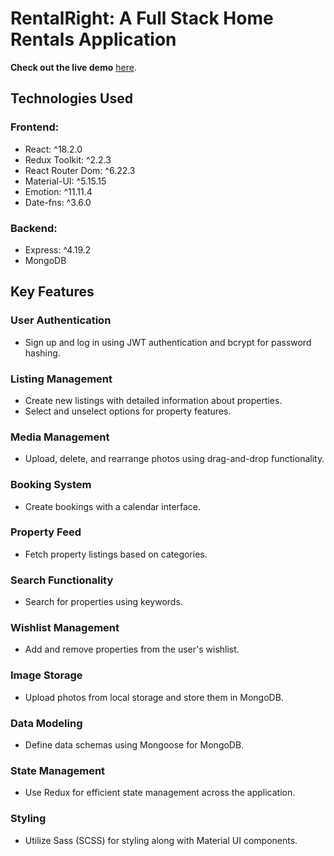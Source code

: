 # RentalRight: A Full Stack Home Rentals Application

**Check out the live demo** [here](https://master--jocular-empanada-a916f1.netlify.app/).

## Technologies Used

### Frontend:
- React: ^18.2.0
- Redux Toolkit: ^2.2.3
- React Router Dom: ^6.22.3
- Material-UI: ^5.15.15
- Emotion: ^11.11.4
- Date-fns: ^3.6.0

### Backend:
- Express: ^4.19.2
- MongoDB

## Key Features

### User Authentication
- Sign up and log in using JWT authentication and bcrypt for password hashing.

### Listing Management
- Create new listings with detailed information about properties.
- Select and unselect options for property features.

### Media Management
- Upload, delete, and rearrange photos using drag-and-drop functionality.

### Booking System
- Create bookings with a calendar interface.

### Property Feed
- Fetch property listings based on categories.

### Search Functionality
- Search for properties using keywords.

### Wishlist Management
- Add and remove properties from the user's wishlist.

### Image Storage
- Upload photos from local storage and store them in MongoDB.

### Data Modeling
- Define data schemas using Mongoose for MongoDB.

### State Management
- Use Redux for efficient state management across the application.

### Styling
- Utilize Sass (SCSS) for styling along with Material UI components.
